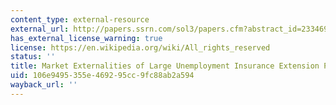```yaml
---
content_type: external-resource
external_url: http://papers.ssrn.com/sol3/papers.cfm?abstract_id=2334696##
has_external_license_warning: true
license: https://en.wikipedia.org/wiki/All_rights_reserved
status: ''
title: Market Externalities of Large Unemployment Insurance Extension Programs
uid: 106e9495-355e-4692-95cc-9fc88ab2a594
wayback_url: ''
---
```

